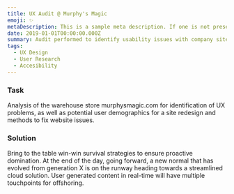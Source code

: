 ```yaml
---
title: UX Audit @ Murphy's Magic
emoji: ✨
metaDescription: This is a sample meta description. If one is not present in your page/project's front matter, the default metadata.desciption will be used instead.
date: 2019-01-01T00:00:00.000Z
summary: Audit performed to identify usability issues with company site and propose fixes
tags:
  - UX Design
  - User Research
  - Accesibility
---
```


### Task

Analysis of the warehouse store murphysmagic.com for identification of UX problems, as well as potential user demographics for a site redesign and methods to fix website issues.

### Solution

Bring to the table win-win survival strategies to ensure proactive domination. At the end of the day, going forward, a new normal that has evolved from generation X is on the runway heading towards a streamlined cloud solution. User generated content in real-time will have multiple touchpoints for offshoring.
